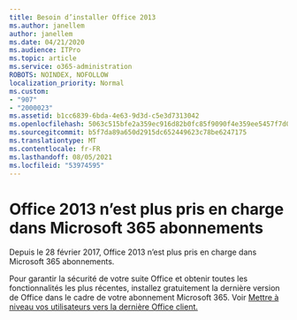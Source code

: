 ```yaml
---
title: Besoin d’installer Office 2013
ms.author: janellem
author: janellem
ms.date: 04/21/2020
ms.audience: ITPro
ms.topic: article
ms.service: o365-administration
ROBOTS: NOINDEX, NOFOLLOW
localization_priority: Normal
ms.custom:
- "907"
- "2000023"
ms.assetid: b1cc6839-6bda-4e63-9d3d-c5e3d7313042
ms.openlocfilehash: 5063c515bfe2a359ec916d82b0fc85f9090f4e359ee5457f7d007693b71f7a06
ms.sourcegitcommit: b5f7da89a650d2915dc652449623c78be6247175
ms.translationtype: MT
ms.contentlocale: fr-FR
ms.lasthandoff: 08/05/2021
ms.locfileid: "53974595"
---
```

# <a name="office-2013-is-no-longer-supported-in-microsoft-365-subscriptions"></a>Office 2013 n’est plus pris en charge dans Microsoft 365 abonnements

Depuis le 28 février 2017, Office 2013 n’est plus pris en charge dans Microsoft 365 abonnements.
  
Pour garantir la sécurité de votre suite Office et obtenir toutes les fonctionnalités les plus récentes, installez gratuitement la dernière version de Office dans le cadre de votre abonnement Microsoft 365. Voir [Mettre à niveau vos utilisateurs vers la dernière Office client.](https://docs.microsoft.com/microsoft-365/admin/setup/upgrade-users-to-latest-office-client)
  